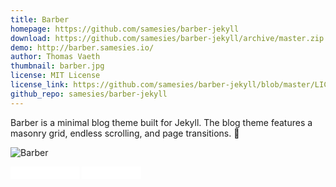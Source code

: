 ```yaml
---
title: Barber
homepage: https://github.com/samesies/barber-jekyll
download: https://github.com/samesies/barber-jekyll/archive/master.zip
demo: http://barber.samesies.io/
author: Thomas Vaeth
thumbnail: barber.jpg
license: MIT License
license_link: https://github.com/samesies/barber-jekyll/blob/master/LICENSE
github_repo: samesies/barber-jekyll
---
```


Barber is a minimal blog theme built for Jekyll. The blog theme features a masonry grid, endless scrolling, and page transitions. 💈

![Barber](https://raw.githubusercontent.com/samesies/barber-jekyll/master/barber.jpg "Barber")

<iframe
src="//ghbtns.com/github-btn.html?user=samesies&repo=barber-jekyll&type=star&count=true&size=small"
allowtransparency="true" frameborder="0" scrolling="0" width="110px"
height="20px"></iframe>

<iframe
src="//ghbtns.com/github-btn.html?user=samesies&repo=barber-jekyll&type=fork&count=true&size=small"
allowtransparency="true" frameborder="0" scrolling="0" width="95px"
height="20px"></iframe>
